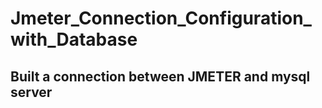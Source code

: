# Jmeter_Connection_Configuration_with_Database

## Built a connection between JMETER and mysql server
